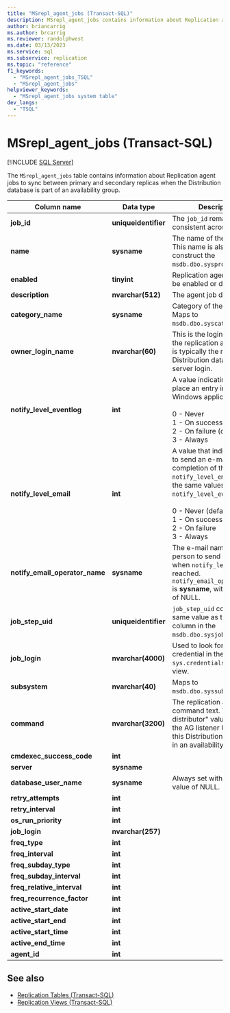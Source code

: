 ```yaml
---
title: "MSrepl_agent_jobs (Transact-SQL)"
description: MSrepl_agent_jobs contains information about Replication agent jobs to sync between primary and secondary replicas when the Distribution database is part of an availability group.
author: briancarrig
ms.author: brcarrig
ms.reviewer: randolphwest
ms.date: 03/13/2023
ms.service: sql
ms.subservice: replication
ms.topic: "reference"
f1_keywords:
  - "MSrepl_agent_jobs_TSQL"
  - "MSrepl_agent_jobs"
helpviewer_keywords:
  - "MSrepl_agent_jobs system table"
dev_langs:
  - "TSQL"
---
```

# MSrepl_agent_jobs (Transact-SQL)

[!INCLUDE [SQL Server](../../includes/applies-to-version/sqlserver.md)]

The `MSrepl_agent_jobs` table contains information about Replication agent jobs to sync between primary and secondary replicas when the Distribution database is part of an availability group.

| Column name | Data type | Description |
| --- | --- | --- |
| **job_id** | **uniqueidentifier** | The `job_id` remains consistent across replicas. |
| **name** | **sysname** | The name of the agent job. This name is also used to construct the `msdb.dbo.sysproxies` name. |
| **enabled** | **tinyint** | Replication agent jobs can be enabled or disabled. |
| **description** | **nvarchar(512)** | The agent job description. |
| **category_name** | **sysname** | Category of the agent job. Maps to `msdb.dbo.syscategories`. |
| **owner_login_name** | **nvarchar(60)** | This is the login that creates the replication agent job. It is typically the replication Distribution database linked server login. |
| **notify_level_eventlog** | **int** | A value indicating when to place an entry in the Windows application log.<br /><br />0 - Never<br />1 - On success<br />2 - On failure (default)<br />3 - Always |
| **notify_level_email** | **int** | A value that indicates when to send an e-mail upon the completion of this job. `notify_level_email` uses the same values as `notify_level_eventlog`.<br /><br />0 - Never (default)<br />1 - On success<br />2 - On failure<br />3 - Always |
| **notify_email_operator_name** | **sysname** | The e-mail name of the person to send e-mail to when `notify_level_email` is reached. `notify_email_operator_name` is **sysname**, with a default of NULL. |
| **job_step_uid** | **uniqueidentifier** | `job_step_uid` contains the same value as the `step_uid` column in the `msdb.dbo.sysjobsteps` table. |
| **job_login** | **nvarchar(4000)** | Used to look for existing credential in the `sys.credentials` catalog view. |
| **subsystem** | **nvarchar(40)** | Maps to `msdb.dbo.syssubsystems`. |
| **command** | **nvarchar(3200)** | The replication agent command text. The "-distributor" value points to the AG listener URL when this Distribution database is in an availability group. |
| **cmdexec_success_code** | **int** |
| **server** | **sysname** |
| **database_user_name** | **sysname** | Always set with the default value of NULL. |
| **retry_attempts** | **int** |
| **retry_interval** | **int** |
| **os_run_priority** | **int** |
| **job_login** | **nvarchar(257)** |
| **freq_type** | **int** |
| **freq_interval** | **int** |
| **freq_subday_type** | **int** |
| **freq_subday_interval** | **int** |
| **freq_relative_interval** | **int** |
| **freq_recurrence_factor** | **int** |
| **active_start_date** | **int** |
| **active_start_end** | **int** |
| **active_start_time** | **int** |
| **active_end_time** | **int** |
| **agent_id** | **int** |

## See also

- [Replication Tables (Transact-SQL)](../../relational-databases/system-tables/replication-tables-transact-sql.md)
- [Replication Views (Transact-SQL)](../../relational-databases/system-views/replication-views-transact-sql.md)
